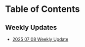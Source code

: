 # Table of Contents

## Weekly Updates

- [2025 07 08 Weekly Update](weekly-updates/2025-07-08-weekly-update.md)
